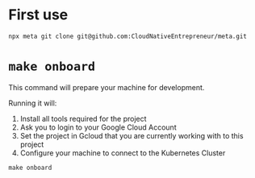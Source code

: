 # First use

```
npx meta git clone git@github.com:CloudNativeEntrepreneur/meta.git
```

# `make onboard`

This command will prepare your machine for development.

Running it will:

1. Install all tools required for the project
1. Ask you to login to your Google Cloud Account
1. Set the project in Gcloud that you are currently working with to this project
1. Configure your machine to connect to the Kubernetes Cluster

```
make onboard
```

